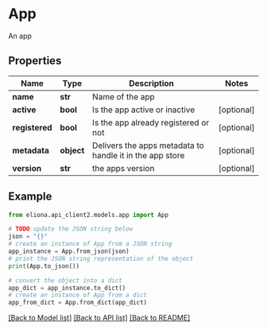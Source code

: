 # App

An app

## Properties

Name | Type | Description | Notes
------------ | ------------- | ------------- | -------------
**name** | **str** | Name of the app | 
**active** | **bool** | Is the app active or inactive | [optional] 
**registered** | **bool** | Is the app already registered or not | [optional] 
**metadata** | **object** | Delivers the apps metadata to handle it in the app store | [optional] 
**version** | **str** | the apps version | [optional] 

## Example

```python
from eliona.api_client2.models.app import App

# TODO update the JSON string below
json = "{}"
# create an instance of App from a JSON string
app_instance = App.from_json(json)
# print the JSON string representation of the object
print(App.to_json())

# convert the object into a dict
app_dict = app_instance.to_dict()
# create an instance of App from a dict
app_from_dict = App.from_dict(app_dict)
```
[[Back to Model list]](../README.md#documentation-for-models) [[Back to API list]](../README.md#documentation-for-api-endpoints) [[Back to README]](../README.md)


